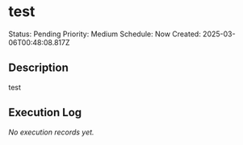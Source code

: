 # test

Status: Pending
Priority: Medium
Schedule: Now
Created: 2025-03-06T00:48:08.817Z

## Description

test

## Execution Log

*No execution records yet.*
